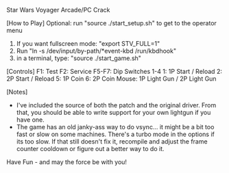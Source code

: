 Star Wars Voyager Arcade/PC Crack

[How to Play]
Optional: run "source ./start_setup.sh" to get to the operator menu
1. If you want fullscreen mode: "export STV_FULL=1"
2. Run "ln -s /dev/input/by-path/*event-kbd /run/kbdhook" 
3. in a terminal, type: "source ./start_game.sh"

[Controls]
F1: Test
F2: Service
F5-F7: Dip Switches 1-4
1: 1P Start / Reload
2: 2P Start / Reload
5: 1P Coin
6: 2P Coin
Mouse: 1P Light Gun / 2P Light Gun

[Notes]
- I've included the source of both the patch and the original driver. From that, you should be able to write support for your own lightgun if you have one.
- The game has an old janky-ass way to do vsync... it might be a bit too fast or slow on some machines. There's a turbo mode in the options if its too slow.
  If that still doesn't fix it, recompile and adjust the frame counter cooldown or figure out a better way to do it. 
  
  
Have Fun - and may the force be with you!